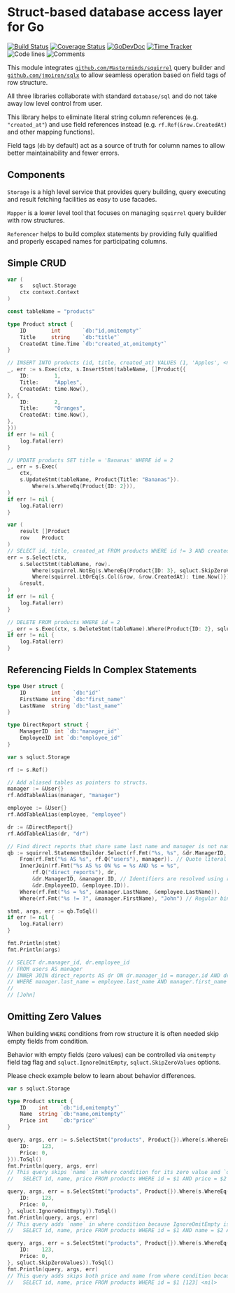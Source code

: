 # Struct-based database access layer for Go

[![Build Status](https://github.com/bool64/sqluct/workflows/test/badge.svg)](https://github.com/bool64/sqluct/actions?query=branch%3Amaster+workflow%3Atest)
[![Coverage Status](https://codecov.io/gh/bool64/sqluct/branch/master/graph/badge.svg)](https://codecov.io/gh/bool64/sqluct)
[![GoDevDoc](https://img.shields.io/badge/dev-doc-00ADD8?logo=go)](https://pkg.go.dev/github.com/bool64/sqluct)
[![Time Tracker](https://wakatime.com/badge/github/bool64/sqluct.svg)](https://wakatime.com/badge/github/bool64/sqluct)
![Code lines](https://sloc.xyz/github/bool64/sqluct/?category=code)
![Comments](https://sloc.xyz/github/bool64/sqluct/?category=comments)

This module integrates [`github.com/Masterminds/squirrel`](https://github.com/Masterminds/squirrel) query builder
and [`github.com/jmoiron/sqlx`](https://github.com/jmoiron/sqlx) to allow seamless operation based on field tags of row
structure.

All three libraries collaborate with standard `database/sql` and do not take away low level control from user.

This library helps to eliminate literal string column references (e.g. `"created_at"`) and use field references
instead (e.g. `rf.Ref(&row.CreatedAt)` and other mapping functions).

Field tags (`db` by default) act as a source of truth for column names to allow better maintainability and fewer errors.

## Components

`Storage` is a high level service that provides query building, query executing and result fetching facilities
as easy to use facades.

`Mapper` is a lower level tool that focuses on managing `squirrel` query builder with row structures.

`Referencer` helps to build complex statements by providing fully qualified and properly escaped names for 
participating columns.

## Simple CRUD

```go
var (
    s   sqluct.Storage
    ctx context.Context
)

const tableName = "products"

type Product struct {
    ID        int       `db:"id,omitempty"`
    Title     string    `db:"title"`
    CreatedAt time.Time `db:"created_at,omitempty"`
}

// INSERT INTO products (id, title, created_at) VALUES (1, 'Apples', <now>), (2, 'Oranges', <now>)
_, err := s.Exec(ctx, s.InsertStmt(tableName, []Product{{
    ID:        1,
    Title:     "Apples",
    CreatedAt: time.Now(),
}, {
    ID:        2,
    Title:     "Oranges",
    CreatedAt: time.Now(),
},
}))
if err != nil {
    log.Fatal(err)
}

// UPDATE products SET title = 'Bananas' WHERE id = 2
_, err = s.Exec(
    ctx,
    s.UpdateStmt(tableName, Product{Title: "Bananas"}).
        Where(s.WhereEq(Product{ID: 2})),
)
if err != nil {
    log.Fatal(err)
}

var (
    result []Product
    row    Product
)
// SELECT id, title, created_at FROM products WHERE id != 3 AND created_at <= <now>
err = s.Select(ctx,
    s.SelectStmt(tableName, row).
        Where(squirrel.NotEq(s.WhereEq(Product{ID: 3}, sqluct.SkipZeroValues))).
        Where(squirrel.LtOrEq{s.Col(&row, &row.CreatedAt): time.Now()}),
    &result,
)
if err != nil {
    log.Fatal(err)
}

// DELETE FROM products WHERE id = 2
_, err = s.Exec(ctx, s.DeleteStmt(tableName).Where(Product{ID: 2}, sqluct.SkipZeroValues))
if err != nil {
    log.Fatal(err)
}
```

## Referencing Fields In Complex Statements

```go
type User struct {
    ID        int    `db:"id"`
    FirstName string `db:"first_name"`
    LastName  string `db:"last_name"`
}

type DirectReport struct {
    ManagerID  int `db:"manager_id"`
    EmployeeID int `db:"employee_id"`
}

var s sqluct.Storage

rf := s.Ref()

// Add aliased tables as pointers to structs.
manager := &User{}
rf.AddTableAlias(manager, "manager")

employee := &User{}
rf.AddTableAlias(employee, "employee")

dr := &DirectReport{}
rf.AddTableAlias(dr, "dr")

// Find direct reports that share same last name and manager is not named John.
qb := squirrel.StatementBuilder.Select(rf.Fmt("%s, %s", &dr.ManagerID, &dr.EmployeeID)).
    From(rf.Fmt("%s AS %s", rf.Q("users"), manager)). // Quote literal name and alias it with registered struct pointer.
    InnerJoin(rf.Fmt("%s AS %s ON %s = %s AND %s = %s",
        rf.Q("direct_reports"), dr,
        &dr.ManagerID, &manager.ID, // Identifiers are resolved using row field pointers.
        &dr.EmployeeID, &employee.ID)).
    Where(rf.Fmt("%s = %s", &manager.LastName, &employee.LastName)).
    Where(rf.Fmt("%s != ?", &manager.FirstName), "John") // Regular binds work same way as in standard squirrel.

stmt, args, err := qb.ToSql()
if err != nil {
    log.Fatal(err)
}

fmt.Println(stmt)
fmt.Println(args)

// SELECT dr.manager_id, dr.employee_id 
// FROM users AS manager 
// INNER JOIN direct_reports AS dr ON dr.manager_id = manager.id AND dr.employee_id = employee.id 
// WHERE manager.last_name = employee.last_name AND manager.first_name != ?
//
// [John]
```

## Omitting Zero Values

When building `WHERE` conditions from row structure it is often needed skip empty fields from condition. 

Behavior with empty fields (zero values) can be controlled via `omitempty` field tag flag and `sqluct.IgnoreOmitEmpty`,
`sqluct.SkipZeroValues` options.

Please check example below to learn about behavior differences.

```go
var s sqluct.Storage

type Product struct {
    ID    int    `db:"id,omitempty"`
    Name  string `db:"name,omitempty"`
    Price int    `db:"price"`
}

query, args, err := s.SelectStmt("products", Product{}).Where(s.WhereEq(Product{
    ID:    123,
    Price: 0,
})).ToSql()
fmt.Println(query, args, err)
// This query skips `name` in where condition for its zero value and `omitempty` flag.
//   SELECT id, name, price FROM products WHERE id = $1 AND price = $2 [123 0] <nil>

query, args, err = s.SelectStmt("products", Product{}).Where(s.WhereEq(Product{
    ID:    123,
    Price: 0,
}, sqluct.IgnoreOmitEmpty)).ToSql()
fmt.Println(query, args, err)
// This query adds `name` in where condition because IgnoreOmitEmpty is applied and `omitempty` flag is ignored.
//   SELECT id, name, price FROM products WHERE id = $1 AND name = $2 AND price = $3 [123  0] <nil>

query, args, err = s.SelectStmt("products", Product{}).Where(s.WhereEq(Product{
    ID:    123,
    Price: 0,
}, sqluct.SkipZeroValues)).ToSql()
fmt.Println(query, args, err)
// This query adds skips both price and name from where condition because SkipZeroValues option is applied.
//   SELECT id, name, price FROM products WHERE id = $1 [123] <nil>
```